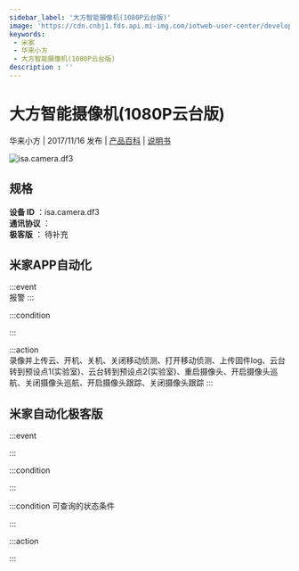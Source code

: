```yaml
---
sidebar_label: '大方智能摄像机(1080P云台版)'
image: 'https://cdn.cnbj1.fds.api.mi-img.com/iotweb-user-center/developer_1679130062182YKplDnJA.png?GalaxyAccessKeyId=AKVGLQWBOVIRQ3XLEW&Expires=9223372036854775807&Signature=vAur2FmEIP6mkPDEokvmURlmgWk='
keywords: 
 - 米家
 - 华来小方
 - 大方智能摄像机(1080P云台版)
description : ''
---
```

# 大方智能摄像机(1080P云台版)

华来小方 | 2017/11/16 发布 | [产品百科](https://home.mi.com/webapp/content/baike/product/index.html?model=isa.camera.df3/) | [说明书](https://home.mi.com/views/introduction.html?model=isa.camera.df3&region=cn)

![isa.camera.df3](https://cdn.cnbj1.fds.api.mi-img.com/iotweb-user-center/developer_1679130062182YKplDnJA.png?GalaxyAccessKeyId=AKVGLQWBOVIRQ3XLEW&Expires=9223372036854775807&Signature=vAur2FmEIP6mkPDEokvmURlmgWk=)

## 规格  
> 
**设备 ID** ：isa.camera.df3  
**通讯协议** ：  
**极客版**  ： 待补充 


## 米家APP自动化  

:::event  
报警
:::

:::condition  

:::

:::action   
录像并上传云、开机、关机、关闭移动侦测、打开移动侦测、上传固件log、云台转到预设点1(实验室)、云台转到预设点2(实验室)、重启摄像头、开启摄像头巡航、关闭摄像头巡航、开启摄像头跟踪、关闭摄像头跟踪
:::

## 米家自动化极客版  

:::event  

:::

:::condition  

:::

:::condition 可查询的状态条件  

:::

:::action  

:::

        
